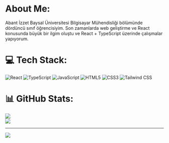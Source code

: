 # About Me:
Abant İzzet Baysal Üniversitesi Bilgisayar Mühendisliği bölümünde dördüncü sınıf öğrencisiyim. Son zamanlarda web geliştirme ve React konusunda büyük bir ilgim oluştu ve React + TypeScript üzerinde çalışmalar yapıyorum.

# 💻 Tech Stack:
![React](https://img.shields.io/badge/react-%2320232a.svg?style=for-the-badge&logo=react&logoColor=%2361DAFB) 
![TypeScript](https://img.shields.io/badge/TypeScript-%23007ACC.svg?style=for-the-badge&logo=typescript&logoColor=white) 
![JavaScript](https://img.shields.io/badge/javascript-%23F7DF1E.svg?style=for-the-badge&logo=javascript&logoColor=black) 
![HTML5](https://img.shields.io/badge/html5-%23E34F26.svg?style=for-the-badge&logo=html5&logoColor=white) 
![CSS3](https://img.shields.io/badge/css3-%231572B6.svg?style=for-the-badge&logo=css3&logoColor=white) 
![Tailwind CSS](https://img.shields.io/badge/tailwind-%2338B2AC.svg?style=for-the-badge&logo=tailwind-css&logoColor=white)

# 📊 GitHub Stats:
![](https://github-readme-stats.vercel.app/api?username=ByStag&theme=onedark&hide_border=false&include_all_commits=true&count_private=true)<br/>
![](https://github-readme-streak-stats.herokuapp.com/?user=ByStag&theme=onedark&hide_border=false)<br/>

---
[![](https://visitcount.itsvg.in/api?id=ByStag&icon=0&color=0)](https://visitcount.itsvg.in)

